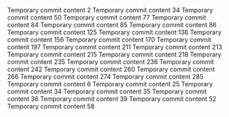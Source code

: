 Temporary commit content 2
Temporary commit content 34
Temporary commit content 50
Temporary commit content 77
Temporary commit content 84
Temporary commit content 85
Temporary commit content 86
Temporary commit content 125
Temporary commit content 136
Temporary commit content 156
Temporary commit content 170
Temporary commit content 197
Temporary commit content 211
Temporary commit content 213
Temporary commit content 215
Temporary commit content 218
Temporary commit content 235
Temporary commit content 236
Temporary commit content 242
Temporary commit content 260
Temporary commit content 266
Temporary commit content 274
Temporary commit content 285
Temporary commit content 6
Temporary commit content 25
Temporary commit content 34
Temporary commit content 35
Temporary commit content 36
Temporary commit content 39
Temporary commit content 52
Temporary commit content 58
